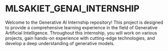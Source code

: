 # MLSAKIET_GENAI_INTERNSHIP

Welcome to the Generative AI Internship repository! This project is designed to provide a comprehensive learning experience in the field of Generative Artificial Intelligence. Throughout this internship, you will work on various projects, gain hands-on experience with cutting-edge technologies, and develop a deep understanding of generative models.
